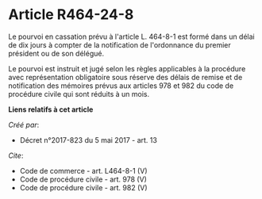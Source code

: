 # Article R464-24-8

Le pourvoi en cassation prévu à l'article L. 464-8-1 est formé dans un délai de dix jours à compter de la notification de
l'ordonnance du premier président ou de son délégué. 

Le pourvoi est instruit et jugé selon les règles applicables à la procédure avec représentation obligatoire sous réserve des
délais de remise et de notification des mémoires prévus aux articles 978 et 982 du code de procédure civile qui sont réduits
à un mois.

**Liens relatifs à cet article**

_Créé par_:

  - Décret n°2017-823 du 5 mai 2017 - art. 13

_Cite_:

  - Code de commerce - art. L464-8-1 (V)
  - Code de procédure civile - art. 978 (V)
  - Code de procédure civile - art. 982 (V)
